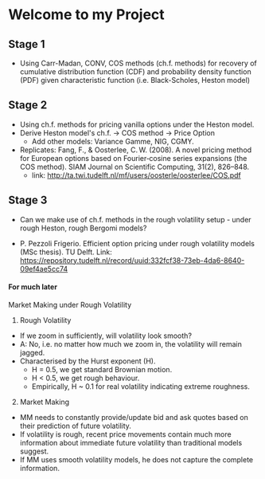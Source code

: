 # Welcome to my Project

## Stage 1
  - Using Carr-Madan, CONV, COS methods (ch.f. methods) for recovery of cumulative distribution function (CDF) and probability density function (PDF) given characteristic function (i.e. Black-Scholes, Heston model)
## Stage 2
  - Using ch.f. methods for pricing vanilla options under the Heston model.
  - Derive Heston model's ch.f. $\rightarrow$ COS method $\rightarrow$ Price Option  
      - Add other models: Variance Gamme, NIG, CGMY.
- Replicates: Fang, F., & Oosterlee, C. W. (2008). A novel pricing method for European options based on Fourier‑cosine series expansions (the COS method). SIAM Journal on Scientific Computing, 31(2), 826–848.
  - link: http://ta.twi.tudelft.nl/mf/users/oosterle/oosterlee/COS.pdf
## Stage 3
  - Can we make use of ch.f. methods in the rough volatility setup - under rough Heston, rough Bergomi models?

- P. Pezzoli Frigerio. Efficient option pricing under rough volatility models (MSc thesis). TU Delft. Link: https://repository.tudelft.nl/record/uuid:332fcf38-73eb-4da6-8640-09ef4ae5cc74

#### For much later
Market Making under Rough Volatility

1) Rough Volatility
  - If we zoom in sufficiently, will volatility look smooth? 
  - A: No, i.e. no matter how much we zoom in, the volatility will remain jagged.
  - Characterised by the Hurst exponent (H).
    - H = 0.5, we get standard Brownian motion.
    - H < 0.5, we get rough behaviour.
    - Empirically, H ~ 0.1 for real volatility indicating extreme roughness.

2) Market Making
  - MM needs to constantly provide/update bid and ask quotes based on their prediction of future volatility.
  - If volatility is rough, recent price movements contain much more information about immediate future volatility than traditional models suggest.
  - If MM uses smooth volatility models, he does not capture the complete information.
